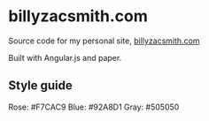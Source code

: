 # billyzacsmith.com

Source code for my personal site, [billyzacsmith.com](http://www.billyzacsmith.com/)

Built with Angular.js and paper.

## Style guide

Rose: #F7CAC9
Blue: #92A8D1
Gray: #505050
